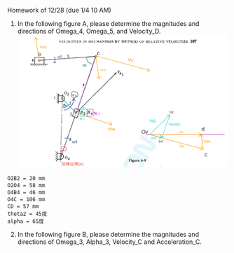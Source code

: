 Homework of 12/28 (due 1/4 10 AM)

1. In the following figure A, please determine the magnitudes and directions of Omega_4, Omega_5, and Velocity_D.
![image.png](https://raw.githubusercontent.com/Ash0645/image_remote/main/202401031939698.png)
```
O2B2 = 20 mm
O2O4 = 58 mm
O4B4 = 46 mm
O4C = 106 mm
CD = 57 mm
theta2 = 45度
alpha = 65度
```

2. In the following figure B, please determine the magnitudes and directions of Omega_3, Alpha_3, Velocity_C and Acceleration_C.